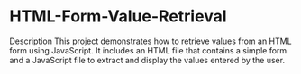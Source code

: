 # HTML-Form-Value-Retrieval
Description This project demonstrates how to retrieve values from an HTML form using JavaScript. It includes an HTML file that contains a simple form and a JavaScript file to extract and display the values entered by the user.
